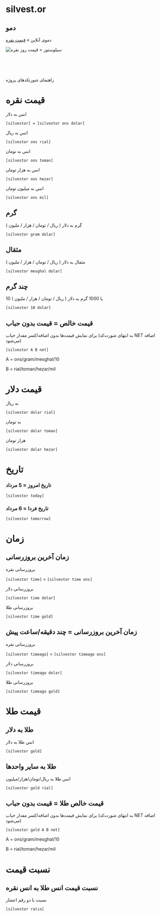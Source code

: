 # silvest.or


## دمو

دموی آنلاین » [قیمت نقره](https://silvestor.ir/silver-price/)



![سیلوستور = قیمت روز نقره](https://silvestor.ir/wp-content/uploads/2022/11/logo.png)

<br/><br/><br/>


راهنمای شورتکدهای پروژه


# قیمت نقره

انس به دلار

`[silvestor] = [silvestor ons dolar]`

انس به ریال

`[silvestor ons rial]`

انس به تومان

`[silvestor ons toman]`

انس به هزار تومان

`[silvestor ons hezar]`

انس به میلیون تومان

`[silvestor ons mil]`


## گرم

گرم به دلار ( ریال / تومان / هزار / ملیون )

`[silvestor gram dolar]`



## مثقال

مثقال به دلار ( ریال / تومان / هزار / ملیون )

`[silvestor mesghal dolar]`


## چند گرم

10 یا 1000 گرم به دلار ( ریال / تومان / هزار / ملیون )

`[silvestor 10 dolar]`



## قیمت خالص = قیمت بدون حباب

برای نمایش قیمت‌ها بدون اضافه/کسر مقدار حباب (به انتهای شورت‌کد NET اضافه می‌شود)


`[silvestor A B net]`

A = ons/gram/mesghal/10

B = rial/toman/hezar/mil



# قیمت دلار

به ریال

`[silvestor dolar rial]`

به تومان

`[silvestor dolar toman]`

هزار تومان

`[silvestor dolar hezar]`



# تاریخ

### تاریخ امروز = 5 مرداد
`[silvestor today]`

### تاریخ فردا = 6 مرداد
`[silvestor tomorrow]`



# زمان


## زمان آخرین بروزرسانی

بروزرسانی نقره

`[silvestor time]` = `[silvestor time ons]`

بروزرسانی دلار

`[silvestor time dolar]`


بروزرسانی طلا

`[silvestor time gold]`




## زمان آخرین بروزرسانی = چند دقیقه/ساعت پیش

بروزرسانی نقره

`[silvestor timeago]` = `[silvestor timeago ons]`

بروزرسانی دلار

`[silvestor timeago dolar]`

بروزرسانی طلا

`[silvestor timeago gold]`






# قیمت طلا


## طلا به دلار

انس طلا به دلار

`[silvestor gold]`


## طلا به سایر واحدها

انس طلا به ریال/تومان/هزار/میلیون

`[silvestor gold rial]`



## قیمت خالص طلا = قیمت بدون حباب

برای نمایش قیمت‌ها بدون اضافه/کسر مقدار حباب (به انتهای شورت‌کد NET اضافه می‌شود)


`[silvestor gold A B net]`

A = ons/gram/mesghal/10

B = rial/toman/hezar/mil





# نسبت قیمت

## نسبت قیمت انس طلا به انس نقره

نسبت با دو رقم اعشار

`[silvestor ratio]`







